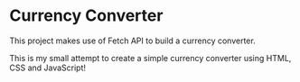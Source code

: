 # Currency Converter

This project makes use of Fetch API to build a currency converter.

This is my small attempt to create a simple currency converter using HTML, CSS and JavaScript!